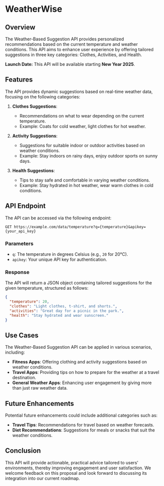 # WeatherWise

## Overview

The Weather-Based Suggestion API provides personalized recommendations based on the current temperature and weather conditions. This API aims to enhance user experience by offering tailored suggestions in three key categories: Clothes, Activities, and Health. 

**Launch Date:** This API will be available starting **New Year 2025**.

## Features

The API provides dynamic suggestions based on real-time weather data, focusing on the following categories:

1. **Clothes Suggestions**: 
   - Recommendations on what to wear depending on the current temperature.
   - Example: Coats for cold weather, light clothes for hot weather.

2. **Activity Suggestions**: 
   - Suggestions for suitable indoor or outdoor activities based on weather conditions.
   - Example: Stay indoors on rainy days, enjoy outdoor sports on sunny days.

3. **Health Suggestions**: 
   - Tips to stay safe and comfortable in varying weather conditions.
   - Example: Stay hydrated in hot weather, wear warm clothes in cold conditions.

## API Endpoint

The API can be accessed via the following endpoint:

```
GET https://example.com/data/temperature?q={temperature}&apikey={your_api_key}
```

### Parameters

- `q`: The temperature in degrees Celsius (e.g., `20` for 20°C).
- `apikey`: Your unique API key for authentication.

### Response

The API will return a JSON object containing tailored suggestions for the given temperature, structured as follows:

```json
{
  "temperature": 20,
  "clothes": "Light clothes, t-shirt, and shorts.",
  "activities": "Great day for a picnic in the park.",
  "health": "Stay hydrated and wear sunscreen."
}
```

## Use Cases

The Weather-Based Suggestion API can be applied in various scenarios, including:

- **Fitness Apps**: Offering clothing and activity suggestions based on weather conditions.
- **Travel Apps**: Providing tips on how to prepare for the weather at a travel destination.
- **General Weather Apps**: Enhancing user engagement by giving more than just raw weather data.

## Future Enhancements

Potential future enhancements could include additional categories such as:

- **Travel Tips**: Recommendations for travel based on weather forecasts.
- **Diet Recommendations**: Suggestions for meals or snacks that suit the weather conditions.

## Conclusion

This API will provide actionable, practical advice tailored to users' environments, thereby improving engagement and user satisfaction. We welcome feedback on this proposal and look forward to discussing its integration into our current roadmap.

